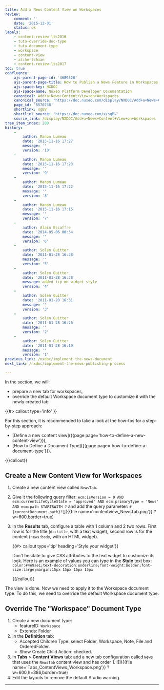```yaml
---
title: Add a News Content View on Workspaces
review:
    comment: ''
    date: '2015-12-01'
    status: ok
labels:
    - content-review-lts2016
    - tuto-override-doc-type
    - tuto-document-type
    - workspace
    - content-view
    - atchertchian
    - content-review-lts2017
toc: true
confluence:
    ajs-parent-page-id: '4689520'
    ajs-parent-page-title: How to Publish a News Feature in Workspaces
    ajs-space-key: NXDOC
    ajs-space-name: Nuxeo Platform Developer Documentation
    canonical: Add+a+News+Content+View+on+Workspaces
    canonical_source: 'https://doc.nuxeo.com/display/NXDOC/Add+a+News+Content+View+on+Workspaces'
    page_id: '5570738'
    shortlink: sgBV
    shortlink_source: 'https://doc.nuxeo.com/x/sgBV'
    source_link: /display/NXDOC/Add+a+News+Content+View+on+Workspaces
tree_item_index: 200
history:
    -
        author: Manon Lumeau
        date: '2015-11-16 17:27'
        message: ''
        version: '10'
    -
        author: Manon Lumeau
        date: '2015-11-16 17:23'
        message: ''
        version: '9'
    -
        author: Manon Lumeau
        date: '2015-11-16 17:22'
        message: ''
        version: '8'
    -
        author: Manon Lumeau
        date: '2015-11-16 17:15'
        message: ''
        version: '7'
    -
        author: Alain Escaffre
        date: '2014-05-06 00:54'
        message: ''
        version: '6'
    -
        author: Solen Guitter
        date: '2011-01-28 16:38'
        message: ''
        version: '5'
    -
        author: Solen Guitter
        date: '2011-01-28 16:38'
        message: added tip on widget style
        version: '4'
    -
        author: Solen Guitter
        date: '2011-01-28 16:31'
        message: ''
        version: '3'
    -
        author: Solen Guitter
        date: '2011-01-28 16:26'
        message: ''
        version: '2'
    -
        author: Solen Guitter
        date: '2011-01-28 16:19'
        message: ''
        version: '1'
previous_link: /nxdoc/implement-the-news-document
next_link: /nxdoc/implement-the-news-publishing-process

---
```

In the section, we will:

*   prepare a new tab for workspaces,
*   override the default Workspace document type to customize it with the newly created tab.

{{#> callout type='info' }}

For this section, it is recommended to take a look at the how-tos for a step-by-step approach:

*   [Define a new content view]({{page page='how-to-define-a-new-content-view'}}),
*   [How to Define a Document Type]({{page page='how-to-define-a-document-type'}}).

{{/callout}}

## Create a New Content View for Workspaces

1.  Create a new content view called `NewsTab`.
2.  Give it the following query filter:
    `ecm:isVersion = 0 AND ecm:currentLifeCycleState = 'approved' AND ecm:primaryType = 'News' AND ecm:path STARTSWITH ?`
    and add the query parameter: `#{currentDocument.path`}
    ![]({{file name='contentview_NewsTab.png'}} ?w=600,border=true)
3.  In the **Results** tab, configure a table with 1 column and 2 two rows. First row is for the title (`dc:title`, with a text widget), second row is for the content (`news:body`, with an HTML widget).

    {{#> callout type='tip' heading='Style your widget'}}

    Don't hesitate to give CSS attributes to the text widget to customize its look.
    Here is an example of values you can type in the **Style** text box: `color:#4e9ae1;text-decoration:underline;font-weight:bolder;font-size:large;margin:15px 15px 15px 15px`

    {{/callout}}

The view is done. Now we need to apply it to the Workspace document type. To do this, we need to override the default Workspace document type.

## Override The "Workspace" Document Type

1.  Create a new document type:
    *   featureID: `Workspace`
    *   Extends: Folder
2.  In the **Definition** tab:
    *   Accepted Children Type: select Folder, Workspace, Note, File and OrderedFolder.
    *   Show Create Child Action: checked.
3.  In **Tabs** > **Content Views** tab: add a new tab configuration called `News` that uses the `NewsTab` content view and has order 1.
    ![]({{file name='Tabs_ContentViews_Workspace.png'}} ?w=600,h=386,border=true)
4.  Edit the layouts to remove the default Studio warning.

* * *

&nbsp;
